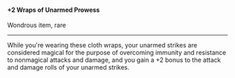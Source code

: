 #### +2 Wraps of Unarmed Prowess

Wondrous item, rare

---

While you're wearing these cloth wraps, your unarmed strikes are considered magical for the purpose of overcoming immunity and resistance to nonmagical attacks and damage, and you gain a +2 bonus to the attack and damage rolls of your unarmed strikes.